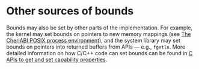 # Other sources of bounds

Bounds may also be set by other parts of the implementation.
For example, the kernel may set bounds on pointers to new memory mappings (see
[The CheriABI POSIX process environment](../cheriabi)),
and the system library may set bounds on pointers
into returned buffers from APIs &mdash; e.g., `fgetln`.
More detailed information on how C/C++ code can set bounds can be found in
[C APIs to get and set capability properties](../apis).

